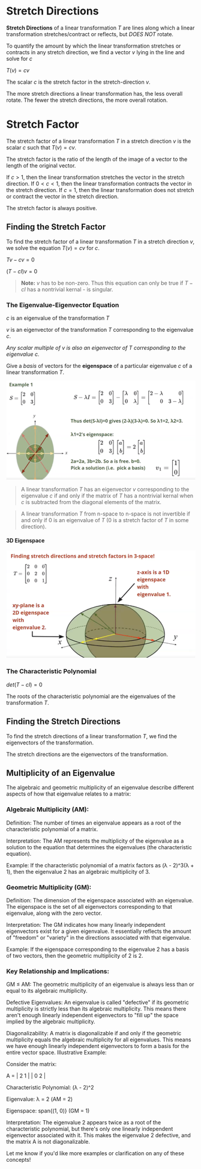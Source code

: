 
# Stretch Directions

**Stretch Directions** of a linear transformation $T$ are lines along which a linear transformation stretches/contract or reflects, but *DOES NOT* rotate.

To quantify the amount by which the linear transformation stretches or contracts in any stretch direction, we find a vector $v$ lying in the line and solve for $c$

$T(v) = cv$

The scalar $c$ is the stretch factor in the stretch-direction $v$.

The more stretch directions a linear transformation has, the less overall rotate. The fewer the stretch directions, the more overall rotation.


# Stretch Factor

The stretch factor of a linear transformation $T$ in a stretch direction $v$ is the scalar $c$ such that $T(v) = cv$.

The stretch factor is the ratio of the length of the image of a vector to the length of the original vector.

If $c > 1$, then the linear transformation stretches the vector in the stretch direction. If $0 < c < 1$, then the linear transformation contracts the vector in the stretch direction. If $c = 1$, then the linear transformation does not stretch or contract the vector in the stretch direction.

The stretch factor is always positive.

## Finding the Stretch Factor

To find the stretch factor of a linear transformation $T$ in a stretch direction $v$, we solve the equation $T(v) = cv$ for $c$.

$Tv - cv = 0$

$(T - cI)v = 0$

> **Note:** $v$ has to be non-zero. Thus this equation can only be true if $T - cI$ has a nontrivial kernal - is singular.


### The Eigenvalue-Eigenvector Equation

$c$ is an eigenvalue of the transformation $T$

$v$ is an eigenvector of the transformation $T$ corresponding to the eigenvalue $c$.

*Any scalar multiple of $v$ is also an eigenvector of $T$ corresponding to the eigenvalue $c$.*

Give a *basis* of vectors for the **eigenspace** of a particular eigenvalue $c$ of a linear transformation $T$.

![alt text](pictures/eigen-algebra.png)

> A linear transformation $T$ has an eigenvector $v$ corresponding to the eigenvalue $c$ if and only if the matrix of $T$ has a nontrivial kernal when $c$ is subtracted from the diagonal elements of the matrix.


> A linear transformation $T$ from n-space to n-space is not invertible if and only if 0 is an eigenvalue of $T$ (0 is a stretch factor of $T$ in some direction).

#### 3D Eigenspace

![alt text](pictures/3d-eigenspace.png)



### The Characteristic Polynomial

$det(T - cI) = 0$

The roots of the characteristic polynomial are the eigenvalues of the transformation $T$.


## Finding the Stretch Directions

To find the stretch directions of a linear transformation $T$, we find the eigenvectors of the transformation.

The stretch directions are the eigenvectors of the transformation.


## Multiplicity of an Eigenvalue

The algebraic and geometric multiplicity of an eigenvalue describe different aspects of how that eigenvalue relates to a matrix:

### Algebraic Multiplicity (AM):

Definition: The number of times an eigenvalue appears as a root of the characteristic polynomial of a matrix.

Interpretation: The AM represents the multiplicity of the eigenvalue as a solution to the equation that determines the eigenvalues (the characteristic equation).

Example: If the characteristic polynomial of a matrix factors as (λ - 2)^3(λ + 1), then the eigenvalue 2 has an algebraic multiplicity of 3.

### Geometric Multiplicity (GM):

Definition: The dimension of the eigenspace associated with an eigenvalue. The eigenspace is the set of all eigenvectors corresponding to that eigenvalue, along with the zero vector.

Interpretation: The GM indicates how many linearly independent eigenvectors exist for a given eigenvalue. It essentially reflects the amount of "freedom" or "variety" in the directions associated with that eigenvalue.

Example: If the eigenspace corresponding to the eigenvalue 2 has a basis of two vectors, then the geometric multiplicity of 2 is 2.

### Key Relationship and Implications:

GM ≤ AM: The geometric multiplicity of an eigenvalue is always less than or equal to its algebraic multiplicity.

Defective Eigenvalues: An eigenvalue is called "defective" if its geometric multiplicity is strictly less than its algebraic multiplicity. This means there aren't enough linearly independent eigenvectors to "fill up" the space implied by the algebraic multiplicity.

Diagonalizability: A matrix is diagonalizable if and only if the geometric multiplicity equals the algebraic multiplicity for all eigenvalues. This means we have enough linearly independent eigenvectors to form a basis for the entire vector space.
Illustrative Example:

Consider the matrix:

A = | 2  1 |
    | 0  2 |

Characteristic Polynomial: (λ - 2)^2

Eigenvalue: λ = 2 (AM = 2)

Eigenspace: span{(1, 0)} (GM = 1)

Interpretation: The eigenvalue 2 appears twice as a root of the characteristic polynomial, but there's only one linearly independent eigenvector associated with it. This makes the eigenvalue 2 defective, and the matrix A is not diagonalizable.

Let me know if you'd like more examples or clarification on any of these concepts!